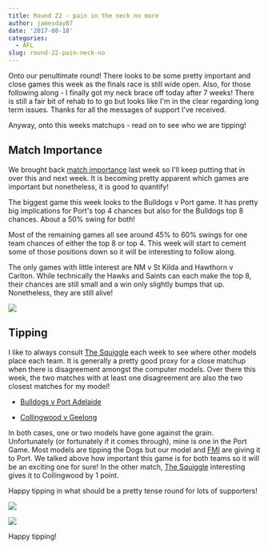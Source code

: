 ```yaml
---
title: Round 22 - pain in the neck no more
author: jamesday87
date: '2017-08-18'
categories:
  - AFL
slug: round-22-pain-neck-no
---
```


Onto our penultimate round! There looks to be some pretty important and close games this week as the finals race is still wide open. Also, for those following along - I finally got my neck brace off today after 7 weeks! There is still a fair bit of rehab to to go but looks like I'm in the clear regarding long term issues. Thanks for all the messages of support I've received.

Anyway, onto this weeks matchups - read on to see who we are tipping!

<!-- more -->

## Match Importance

We brought back [match importance](http://plussixoneblog.com/2016/06/16/beyond-the-8-point-game-estimating-match-importance-in-the-afl/) last week so I'll keep putting that in over this and next week. It is becoming pretty apparent which games are important but nonetheless, it is good to quantify!

The biggest game this week looks to the Bulldogs v Port game. It has pretty big implications for Port's top 4 chances but also for the Bulldogs top 8 chances. About a 50% swing for both!

Most of the remaining games all see around 45% to 60% swings for one team chances of either the top 8 or top 4. This week will start to cement some of those positions down so it will be interesting to follow along.

The only games with little interest are NM v St Kilda and Hawthorn v Carlton. While technically the Hawks and Saints can each make the top 8, their chances are still small and a win only slightly bumps that up. Nonetheless, they are still alive!

![](http://plussixoneblog.com/wp-content/uploads/2017/08/importance_R23-1024x1003.png)

## Tipping

I like to always consult [The Squiggle](http://squiggle.com.au/game/) each week to see where other models place each team. It is generally a pretty good proxy for a close matchup when there is disagreement amongst the computer models. Over there this week, the two matches with at least one disagreement are also the two closest matches for my model!

  * [Bulldogs v Port Adelaide](http://squiggle.com.au/game/?gid=309)

  * [Collingwood v Geelong](http://squiggle.com.au/game/?gid=310)

In both cases, one or two models have gone against the grain. Unfortunately (or fortunately if it comes through), mine is one in the Port Game. Most models are tipping the Dogs but our model and [FMI](https://footymaths.blogspot.com.au) are giving it to Port. We talked above how important this game is for both teams so it will be an exciting one for sure! In the other match, [The Squiggle](http://squiggle.com.au/game/) interesting gives it to Collingwood by 1 point.

Happy tipping in what should be a pretty tense round for lots of supporters!

[
](http://plussixoneblog.com/wp-content/uploads/2017/08/unnamed-chunk-1-1-2.png)

![](http://plussixoneblog.com/wp-content/uploads/2017/03/afl_m_pred-22-1024x181.png)

![](http://plussixoneblog.com/wp-content/uploads/2017/08/unnamed-chunk-1-1-3.png)

Happy tipping!
